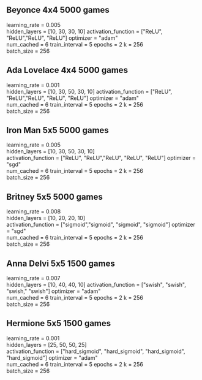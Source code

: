 ## Beyonce 4x4 5000 games
learning_rate = 0.005          
hidden_layers = [10, 30, 30, 10] 
activation_function = ["ReLU", "ReLU","ReLU", "ReLU"]
optimizer = "adam"  
num_cached = 6
train_interval = 5 
epochs = 2
k = 256   
batch_size = 256 

## Ada Lovelace 4x4 5000 games
learning_rate = 0.001          
hidden_layers = [10, 30, 50, 30, 10] 
activation_function = ["ReLU", "ReLU","ReLU", "ReLU", "ReLU"]
optimizer = "adam"  
num_cached = 6
train_interval = 5 
epochs = 2
k = 256   
batch_size = 256 

## Iron Man 5x5 5000 games
learning_rate = 0.005       
hidden_layers = [10, 30, 50, 30, 10]  
activation_function = ["ReLU", "ReLU","ReLU", "ReLU", "ReLU"]
optimizer = "sgd"  
num_cached = 6
train_interval = 5 
epochs = 2
k = 256     
batch_size = 256 

## Britney 5x5 5000 games
learning_rate = 0.008       
hidden_layers = [10, 20, 20, 10]  
activation_function = ["sigmoid","sigmoid", "sigmoid", "sigmoid"]
optimizer = "sgd"  
num_cached = 6
train_interval = 5 
epochs = 2
k = 256     
batch_size = 256 

## Anna Delvi 5x5 1500 games
learning_rate = 0.007          
hidden_layers = [10, 40, 40, 10] 
activation_function = ["swish", "swish", "swish," "swish"]
optimizer = "adam"  
num_cached = 6
train_interval = 5 
epochs = 2
k = 256     
batch_size = 256  

## Hermione 5x5 1500 games
learning_rate = 0.001  
hidden_layers = [25, 50, 50, 25]  
activation_function = ["hard_sigmoid", "hard_sigmoid", "hard_sigmoid", "hard_sigmoid"]
optimizer = "adam"  
num_cached = 6
train_interval = 5 
epochs = 2
k = 256     
batch_size = 256 
